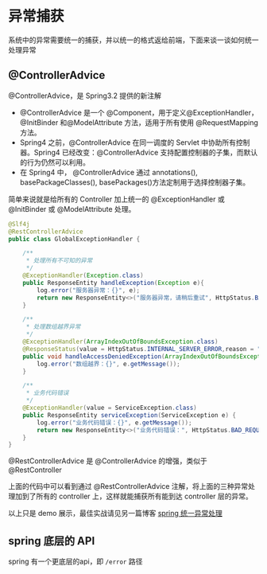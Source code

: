 # 异常捕获

系统中的异常需要统一的捕获，并以统一的格式返给前端，下面来谈一谈如何统一处理异常

## @ControllerAdvice

@ControllerAdvice，是 Spring3.2 提供的新注解

- @ControllerAdvice 是一个 @Component，用于定义@ExceptionHandler，@InitBinder 和@ModelAttribute 方法，适用于所有使用 @RequestMapping 方法。
- Spring4 之前，@ControllerAdvice 在同一调度的 Servlet 中协助所有控制器。Spring4 已经改变：@ControllerAdvice 支持配置控制器的子集，而默认的行为仍然可以利用。
- 在 Spring4 中， @ControllerAdvice 通过 annotations(), basePackageClasses(), basePackages()方法定制用于选择控制器子集。

简单来说就是给所有的 Controller 加上统一的 @ExceptionHandler 或 @InitBinder 或 @ModelAttribute 处理。

```java
@Slf4j
@RestControllerAdvice
public class GlobalExceptionHandler {

    /**
     * 处理所有不可知的异常
     */
    @ExceptionHandler(Exception.class)
    public ResponseEntity handleException(Exception e){
        log.error("服务器异常：{}", e);
        return new ResponseEntity<>("服务器异常，请稍后重试", HttpStatus.BAD_REQUEST);
    }

    /**
     * 处理数组越界异常
     */
    @ExceptionHandler(ArrayIndexOutOfBoundsException.class)
    @ResponseStatus(value = HttpStatus.INTERNAL_SERVER_ERROR,reason = "数组越界")
    public void handleAccessDeniedException(ArrayIndexOutOfBoundsException e){
        log.error("数组越界：{}", e.getMessage());
    }

    /**
     * 业务代码错误
     */
    @ExceptionHandler(value = ServiceException.class)
    public ResponseEntity serviceException(ServiceException e) {
        log.error("业务代码错误：{}", e.getMessage());
        return new ResponseEntity<>("业务代码错误：", HttpStatus.BAD_REQUEST);
    }
}
```

@RestControllerAdvice 是 @ControllerAdvice 的增强，类似于 @RestController

上面的代码中可以看到通过 @RestControllerAdvice 注解，将上面的三种异常处理加到了所有的 controller 上，这样就能捕获所有能到达 controller 层的异常。

以上只是 demo 展示，最佳实战请见另一篇博客 [spring 统一异常处理](https://goldsubmarine.github.io/2019/09/08/spring-%E5%BC%82%E5%B8%B8%E5%A4%84%E7%90%86%E5%8F%8A%E6%9C%80%E4%BD%B3%E5%AE%9E%E8%B7%B5/)

## spring 底层的 API

spring 有一个更底层的api，即 `/error` 路径
